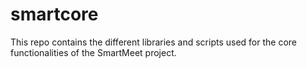 # smartcore

This repo contains the different libraries and scripts used for the core functionalities of the SmartMeet project.
